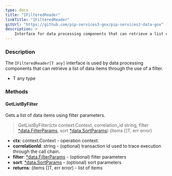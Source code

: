 ```yaml
---
type: docs
title: "IFilteredReader"
linkTitle: "IFilteredReader"
gitUrl: "https://github.com/pip-services3-gox/pip-services3-data-gox"
description: >
    Interface for data processing components that can retrieve a list of data items through the use of a filter.
---
```


### Description

The `IFilteredReader[T any]` interface is used by data processing components that can retrieve a list of data items through the use of a filter.

- T any type

### Methods

#### GetListByFilter
Gets a list of data items using filter parameters.

> GetListByFilter(ctx context.Context, correlation_id string, filter [*data.FilterParams](../../../commons/data/filter_params), sort [*data.SortParams](../../../commons/data/sort_params)) (items []T, err error)

- **ctx**: context.Context - operation context.
- **correlationId**: string - (optional) transaction id used to trace execution through the call chain.
- **filter**: [*data.FilterParams](../../../commons/data/filter_params) - (optional) filter parameters
- **sort**: [*data.SortParams](../../../commons/data/sort_params) - (optional) sort parameters
- **returns**: (items []T, err error) - list of items

